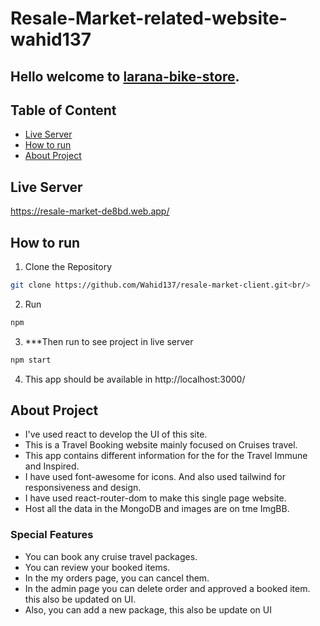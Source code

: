 # Resale-Market-related-website-wahid137

## Hello welcome to [larana-bike-store](https://resale-market-de8bd.web.app/).

## Table of Content
- [Live Server](#live-server)
- [How to run](#how-to-run)
- [About Project](#about-project)

## Live Server
https://resale-market-de8bd.web.app/

## How to run

1. Clone the Repository
```bash
git clone https://github.com/Wahid137/resale-market-client.git<br/>
```

2. Run
```bash
npm
```

3. ***Then run to see project in live server
```bash
npm start
```

4. This app should be available in http://localhost:3000/

## About Project
- I've used react to develop the UI of this site.
- This is a Travel Booking website mainly focused on Cruises travel.
- This app contains different information for the for the Travel Immune and Inspired.
- I have used font-awesome for icons. And also used tailwind for responsiveness and design.
- I have used react-router-dom to make this single page website.
- Host all the data in the MongoDB and images are on tme ImgBB.
### Special Features
- You can book any cruise travel packages.
- You can review your booked items.
- In the my orders page, you can cancel them.
- In the admin page you can delete order and approved a booked item. this also be updated on UI.
- Also, you can add a new package, this also be update on UI

